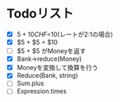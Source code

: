 # Todoリスト
- [x] $5 + 10 CHF =$10(レートが2:1の場合)
- [x] $5 + $5 = $10
- [ ] $5 + $5 がMoneyを返す
- [x] Bank->reduce(Money)
- [x] Moneyを変換して換算を行う
- [x] Reduce(Bank, string)
- [ ] Sum.plus
- [ ] Expression.times